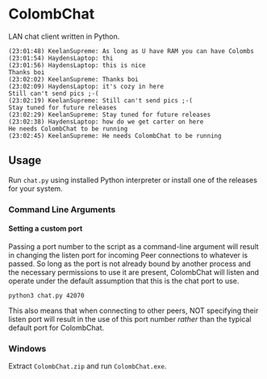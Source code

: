 # ColombChat

LAN chat client written in Python.

```
(23:01:48) KeelanSupreme: As long as U have RAM you can have Colombs
(23:01:54) HaydensLaptop: thi
(23:01:56) HaydensLaptop: this is nice
Thanks boi
(23:02:02) KeelanSupreme: Thanks boi
(23:02:09) HaydensLaptop: it's cozy in here
Still can't send pics ;-(
(23:02:19) KeelanSupreme: Still can't send pics ;-(
Stay tuned for future releases
(23:02:29) KeelanSupreme: Stay tuned for future releases
(23:02:38) HaydensLaptop: how do we get carter on here
He needs ColombChat to be running
(23:02:45) KeelanSupreme: He needs ColombChat to be running
```

## Usage
Run `chat.py` using installed Python interpreter or install one of the releases for your system.

### Command Line Arguments
#### Setting a custom port
Passing a port number to the script as a command-line argument will result in changing the listen port for incoming Peer connections to whatever is passed. So long as the port is not already bound by another process and the necessary permissions to use it are present, ColombChat will listen and operate under the default assumption that this is the chat port to use.

```
python3 chat.py 42070
```

This also means that when connecting to other peers, NOT specifying their listen port will result in the use of this port number _rather_ than the typical default port for ColombChat.

### Windows
Extract `ColombChat.zip` and run `ColombChat.exe`.
